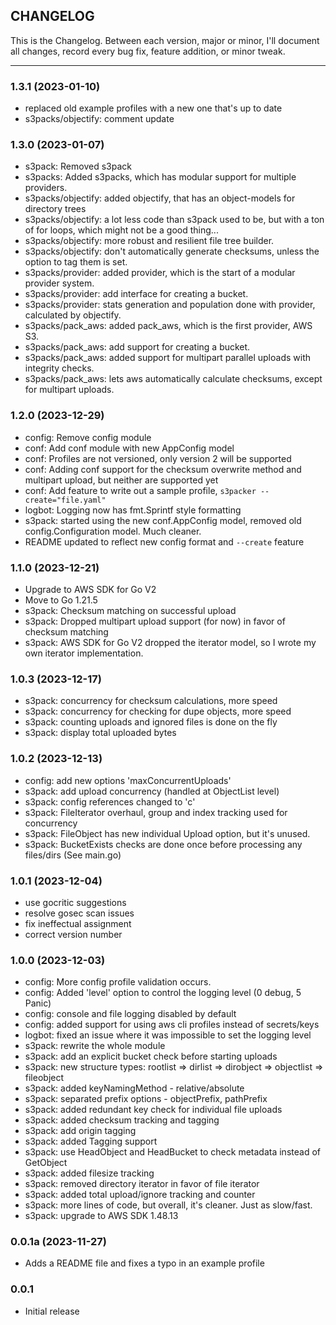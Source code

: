 ## CHANGELOG
This is the Changelog. Between each version, major or minor, I'll document all changes, record every 
bug fix, feature addition, or minor tweak. 

---
### **1.3.1** (2023-01-10)
- replaced old example profiles with a new one that's up to date
- s3packs/objectify: comment update

### **1.3.0** (2023-01-07)
- s3pack: Removed s3pack
- s3packs: Added s3packs, which has modular support for multiple providers.
- s3packs/objectify: added objectify, that has an object-models for directory trees
- s3packs/objectify: a lot less code than s3pack used to be, but with a ton of for loops, which might not be a good thing...
- s3packs/objectify: more robust and resilient file tree builder.
- s3packs/objectify: don't automatically generate checksums, unless the option to tag them is set.
- s3packs/provider: added provider, which is the start of a modular provider system.
- s3packs/provider: add interface for creating a bucket.
- s3packs/provider: stats generation and population done with provider, calculated by objectify.
- s3packs/pack_aws: added pack_aws, which is the first provider, AWS S3.
- s3packs/pack_aws: add support for creating a bucket.
- s3packs/pack_aws: added support for multipart parallel uploads with integrity checks.
- s3packs/pack_aws: lets aws automatically calculate checksums, except for multipart uploads.

### **1.2.0** (2023-12-29)
- config: Remove config module
- conf: Add conf module with new AppConfig model
- conf: Profiles are not versioned, only version 2 will be supported
- conf: Adding conf support for the checksum overwrite method and multipart upload, but neither are supported yet
- conf: Add feature to write out a sample profile, `s3packer --create="file.yaml"`
- logbot: Logging now has fmt.Sprintf style formatting
- s3pack: started using the new conf.AppConfig model, removed old config.Configuration model. Much cleaner.
- README updated to reflect new config format and `--create` feature

### **1.1.0** (2023-12-21)
- Upgrade to AWS SDK for Go V2
- Move to Go 1.21.5
- s3pack: Checksum matching on successful upload
- s3pack: Dropped multipart upload support (for now) in favor of checksum matching
- s3pack: AWS SDK for Go V2 dropped the iterator model, so I wrote my own iterator implementation.

### **1.0.3** (2023-12-17)
- s3pack: concurrency for checksum calculations, more speed
- s3pack: concurrency for checking for dupe objects, more speed
- s3pack: counting uploads and ignored files is done on the fly
- s3pack: display total uploaded bytes

### **1.0.2** (2023-12-13)
- config: add new options 'maxConcurrentUploads'
- s3pack: add upload concurrency (handled at ObjectList level)
- s3pack: config references changed to 'c'
- s3pack: FileIterator overhaul, group and index tracking used for concurrency
- s3pack: FileObject has new individual Upload option, but it's unused.
- s3pack: BucketExists checks are done once before processing any files/dirs (See main.go)

### **1.0.1** (2023-12-04)
- use gocritic suggestions
- resolve gosec scan issues
- fix ineffectual assignment
- correct version number

### **1.0.0** (2023-12-03)
- config: More config profile validation occurs.
- config: Added 'level' option to control the logging level (0 debug, 5 Panic)
- config: console and file logging disabled by default
- config: added support for using aws cli profiles instead of secrets/keys
- logbot: fixed an issue where it was impossible to set the logging level
- s3pack: rewrite the whole module
- s3pack: add an explicit bucket check before starting uploads
- s3pack: new structure types: rootlist => dirlist => dirobject => objectlist => fileobject
- s3pack: added keyNamingMethod - relative/absolute
- s3pack: separated prefix options - objectPrefix, pathPrefix
- s3pack: added redundant key check for individual file uploads
- s3pack: added checksum tracking and tagging
- s3pack: add origin tagging
- s3pack: added Tagging support
- s3pack: use HeadObject and HeadBucket to check metadata instead of GetObject
- s3pack: added filesize tracking
- s3pack: removed directory iterator in favor of file iterator
- s3pack: added total upload/ignore tracking and counter
- s3pack: more lines of code, but overall, it's cleaner. Just as slow/fast.
- s3pack: upgrade to AWS SDK 1.48.13

### **0.0.1a** (2023-11-27)

- Adds a README file and fixes a typo in an example profile

### **0.0.1**

- Initial release

